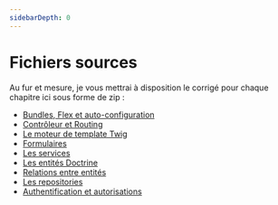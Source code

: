 ```yaml
---
sidebarDepth: 0
---
```


# Fichiers sources

Au fur et mesure, je vous mettrai à disposition le corrigé pour chaque chapitre ici sous forme de zip :


- [Bundles, Flex et auto-configuration](/sources/shoefony-bundle_flex.zip)
- [Contrôleur et Routing](/sources/shoefony-controller_routing.zip)
- [Le moteur de template Twig](/sources/shoefony-twig.zip)
- [Formulaires](/sources/shoefony-form.zip)
- [Les services](/sources/shoefony-services.zip)
- [Les entités Doctrine](/sources/shoefony-entities.zip)
- [Relations entre entités](/sources/shoefony-relations.zip)
- [Les repositories](/sources/shoefony-repositories.zip)
- [Authentification et autorisations](/sources/shoefony-security.zip)

<!--
- [Shoefony final](/sources/shoefony-final.zip) : Templates d'erreur, recherche et EventSubscriber pour l'envoi de mail.
-->
